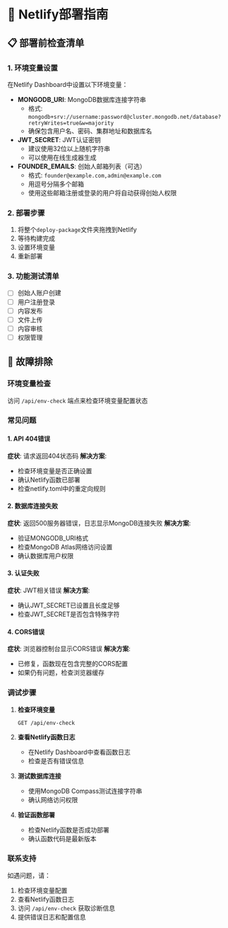 # 🚀 Netlify部署指南

## 📋 部署前检查清单

### 1. 环境变量设置
在Netlify Dashboard中设置以下环境变量：

- **MONGODB_URI**: MongoDB数据库连接字符串
  - 格式: `mongodb+srv://username:password@cluster.mongodb.net/database?retryWrites=true&w=majority`
  - 确保包含用户名、密码、集群地址和数据库名
- **JWT_SECRET**: JWT认证密钥
  - 建议使用32位以上随机字符串
  - 可以使用在线生成器生成
- **FOUNDER_EMAILS**: 创始人邮箱列表（可选）
  - 格式: `founder@example.com,admin@example.com`
  - 用逗号分隔多个邮箱
  - 使用这些邮箱注册或登录的用户将自动获得创始人权限

### 2. 部署步骤
1. 将整个`deploy-package`文件夹拖拽到Netlify
2. 等待构建完成
3. 设置环境变量
4. 重新部署

### 3. 功能测试清单
- [ ] 创始人账户创建
- [ ] 用户注册登录
- [ ] 内容发布
- [ ] 文件上传
- [ ] 内容审核
- [ ] 权限管理

## 🔧 故障排除

### 环境变量检查
访问 `/api/env-check` 端点来检查环境变量配置状态

### 常见问题

#### 1. API 404错误
**症状**: 请求返回404状态码
**解决方案**: 
- 检查环境变量是否正确设置
- 确认Netlify函数已部署
- 检查netlify.toml中的重定向规则

#### 2. 数据库连接失败
**症状**: 返回500服务器错误，日志显示MongoDB连接失败
**解决方案**:
- 验证MONGODB_URI格式
- 检查MongoDB Atlas网络访问设置
- 确认数据库用户权限

#### 3. 认证失败
**症状**: JWT相关错误
**解决方案**:
- 确认JWT_SECRET已设置且长度足够
- 检查JWT_SECRET是否包含特殊字符

#### 4. CORS错误
**症状**: 浏览器控制台显示CORS错误
**解决方案**:
- 已修复，函数现在包含完整的CORS配置
- 如果仍有问题，检查浏览器缓存

### 调试步骤

1. **检查环境变量**
   ```
   GET /api/env-check
   ```

2. **查看Netlify函数日志**
   - 在Netlify Dashboard中查看函数日志
   - 检查是否有错误信息

3. **测试数据库连接**
   - 使用MongoDB Compass测试连接字符串
   - 确认网络访问权限

4. **验证函数部署**
   - 检查Netlify函数是否成功部署
   - 确认函数代码是最新版本

### 联系支持
如遇问题，请：
1. 检查环境变量配置
2. 查看Netlify函数日志
3. 访问 `/api/env-check` 获取诊断信息
4. 提供错误日志和配置信息
